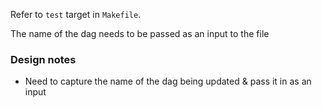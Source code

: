 Refer to `test` target in `Makefile`.

The name of the dag needs to be passed as an input to the file
### Design notes

* Need to capture the name of the dag being updated & pass it in as an input
